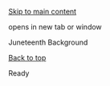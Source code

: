[Skip to main content](https://www.pittsburghpa.gov/Recreation-Events/Special-Events/Juneteenth-Celebrations/Juneteenth-Background#main-content)

opens in new tab or window

Juneteenth Background

[Back to top](https://www.pittsburghpa.gov/Recreation-Events/Special-Events/Juneteenth-Celebrations/Juneteenth-Background#body-top)

Ready
